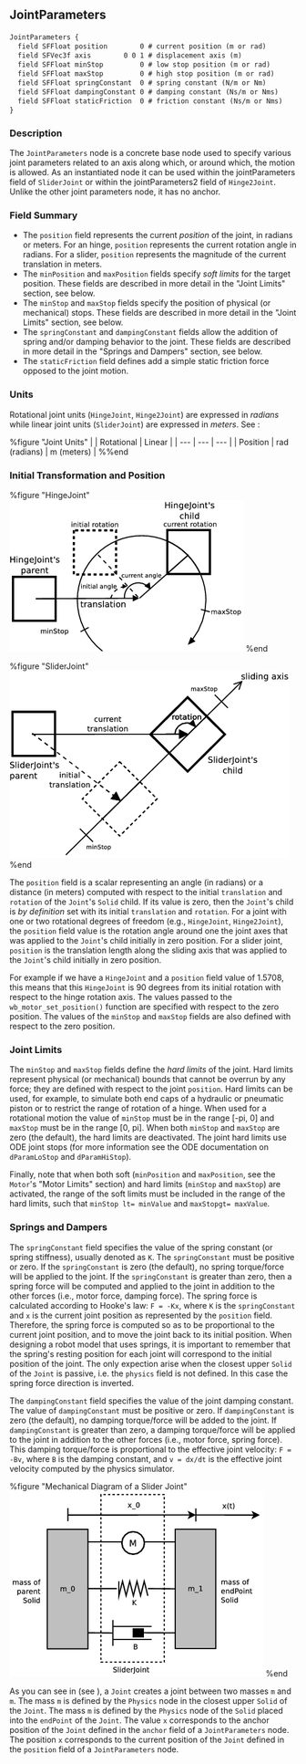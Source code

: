 ## JointParameters


```
JointParameters {
  field SFFloat position        0 # current position (m or rad)
  field SFVec3f axis        0 0 1 # displacement axis (m)
  field SFFloat minStop         0 # low stop position (m or rad)
  field SFFloat maxStop         0 # high stop position (m or rad)
  field SFFloat springConstant  0 # spring constant (N/m or Nm)
  field SFFloat dampingConstant 0 # damping constant (Ns/m or Nms) 
  field SFFloat staticFriction  0 # friction constant (Ns/m or Nms)
}

```

### Description

The `JointParameters` node is a concrete base node used to specify various joint
parameters related to an axis along which, or around which, the motion is
allowed. As an instantiated node it can be used within the jointParameters field
of `SliderJoint` or within the jointParameters2 field of `Hinge2Joint`. Unlike
the other joint parameters node, it has no anchor.

### Field Summary

- The `position` field represents the current *position* of the joint, in radians or meters. For an hinge, `position` represents the current rotation angle in radians. For a slider, `position` represents the magnitude of the current translation in meters.
- The `minPosition` and `maxPosition` fields specify *soft limits* for the target position. These fields are described in more detail in the "Joint Limits" section, see below.
- The `minStop` and `maxStop` fields specify the position of physical (or mechanical) stops. These fields are described in more detail in the "Joint Limits" section, see below.
- The `springConstant` and `dampingConstant` fields allow the addition of spring and/or damping behavior to the joint. These fields are described in more detail in the "Springs and Dampers" section, see below.
- The `staticFriction` field defines add a simple static friction force opposed to the joint motion.

### Units

Rotational joint units (`HingeJoint`, `Hinge2Joint`) are expressed in *radians*
while linear joint units (`SliderJoint`) are expressed in *meters*. See :

%figure "Joint Units"
|  | Rotational | Linear |
| --- | --- | --- |
| Position | rad (radians) | m (meters) |
%%end

### Initial Transformation and Position


%figure "HingeJoint"
![HingeJoint](pdf/hinge_joint.pdf.png)
%end


%figure "SliderJoint"
![SliderJoint](pdf/slider_joint.pdf.png)
%end

The `position` field is a scalar representing an angle (in radians) or a
distance (in meters) computed with respect to the initial `translation` and
`rotation` of the `Joint`'s `Solid` child. If its value is zero, then the
`Joint`'s child is *by definition* set with its initial `translation` and
`rotation`. For a joint with one or two rotational degrees of freedom (e.g.,
`HingeJoint`, `Hinge2Joint`), the `position` field value is the rotation angle
around one the joint axes that was applied to the `Joint`'s child initially in
zero position. For a slider joint, `position` is the translation length along
the sliding axis that was applied to the `Joint`'s child initially in zero
position.

For example if we have a `HingeJoint` and a `position` field value of 1.5708,
this means that this `HingeJoint` is 90 degrees from its initial rotation with
respect to the hinge rotation axis. The values passed to the
`wb_motor_set_position()` function are specified with respect to the zero
position. The values of the `minStop` and `maxStop` fields are also defined with
respect to the zero position.

### Joint Limits

The `minStop` and `maxStop` fields define the *hard limits* of the joint. Hard
limits represent physical (or mechanical) bounds that cannot be overrun by any
force; they are defined with respect to the joint `position`. Hard limits can be
used, for example, to simulate both end caps of a hydraulic or pneumatic piston
or to restrict the range of rotation of a hinge. When used for a rotational
motion the value of `minStop` must be in the range [-pi, 0] and `maxStop` must
be in the range [0, pi]. When both `minStop` and `maxStop` are zero (the
default), the hard limits are deactivated. The joint hard limits use ODE joint
stops (for more information see the ODE documentation on `dParamLoStop` and
`dParamHiStop`).

Finally, note that when both soft (`minPosition` and `maxPosition`, see the
`Motor`'s "Motor Limits" section) and hard limits (`minStop` and `maxStop`) are
activated, the range of the soft limits must be included in the range of the
hard limits, such that `minStop lt= minValue` and `maxStopgt= maxValue`.

### Springs and Dampers

The `springConstant` field specifies the value of the spring constant (or spring
stiffness), usually denoted as `K`. The `springConstant` must be positive or
zero. If the `springConstant` is zero (the default), no spring torque/force will
be applied to the joint. If the `springConstant` is greater than zero, then a
spring force will be computed and applied to the joint in addition to the other
forces (i.e., motor force, damping force). The spring force is calculated
according to Hooke's law: `F = -Kx`, where `K` is the `springConstant` and `x`
is the current joint position as represented by the `position` field. Therefore,
the spring force is computed so as to be proportional to the current joint
position, and to move the joint back to its initial position. When designing a
robot model that uses springs, it is important to remember that the spring's
resting position for each joint will correspond to the initial position of the
joint. The only expection arise when the closest upper `Solid` of the `Joint` is
passive, i.e. the `physics` field is not defined. In this case the spring force
direction is inverted.

The `dampingConstant` field specifies the value of the joint damping constant.
The value of `dampingConstant` must be positive or zero. If `dampingConstant` is
zero (the default), no damping torque/force will be added to the joint. If
`dampingConstant` is greater than zero, a damping torque/force will be applied
to the joint in addition to the other forces (i.e., motor force, spring force).
This damping torque/force is proportional to the effective joint velocity: `F =
-Bv`, where `B` is the damping constant, and `v = dx/dt` is the effective joint
velocity computed by the physics simulator.


%figure "Mechanical Diagram of a Slider Joint"
![Mechanical Diagram of a Slider Joint](pdf/slider_joint_mechanics.pdf.png)
%end

As you can see in (see  ), a `Joint` creates a joint between two masses `m` and
`m`. The mass `m` is defined by the `Physics` node in the closest upper `Solid`
of the `Joint`. The mass `m` is defined by the `Physics` node of the `Solid`
placed into the `endPoint` of the `Joint`. The value `x` corresponds to the
anchor position of the `Joint` defined in the `anchor` field of a
`JointParameters` node. The position `x` corresponds to the current position of
the `Joint` defined in the `position` field of a `JointParameters` node.

